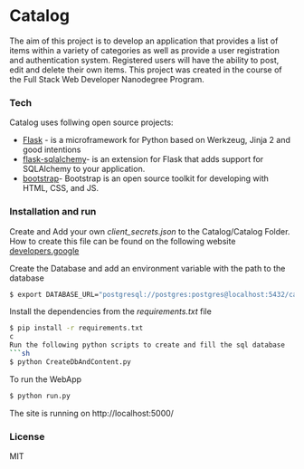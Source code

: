 # Catalog

The aim of this project is to develop an application that provides a list of items within a variety of categories as well as provide a user registration and authentication system. Registered users will have the ability to post, edit and delete their own items.
This project was created in the course of the Full Stack Web Developer Nanodegree Program.

### Tech

Catalog uses follwing open source projects:

* [Flask](http://flask.pocoo.org/) - is a microframework for Python based on Werkzeug, Jinja 2 and good intentions
* [flask-sqlalchemy](https://flask-sqlalchemy.palletsprojects.com/en/2.x/)- is an extension for Flask that adds support for SQLAlchemy to your application.
* [bootstrap](https://getbootstrap.com/)- Bootstrap is an open source toolkit for developing with HTML, CSS, and JS.

### Installation and run
Create and Add your own *client_secrets.json* to the Catalog/Catalog Folder. How to create this file can be found on the following website [developers.google](https://developers.google.com/identity/protocols/OAuth2WebServer)

Create the Database and add an environment variable with the path to the database
```sh
$ export DATABASE_URL="postgresql://postgres:postgres@localhost:5432/cata"
```
Install the dependencies from the *requirements.txt* file
```sh
$ pip install -r requirements.txt
c
Run the following python scripts to create and fill the sql database
```sh
$ python CreateDbAndContent.py
```
To run the WebApp 
```sh
$ python run.py
```
 The site is running on http://localhost:5000/
### License
MIT
